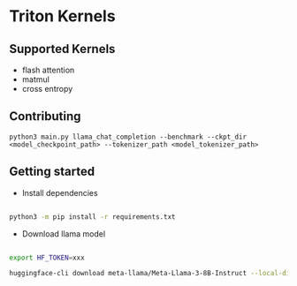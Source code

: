 # Triton Kernels

## Supported Kernels
* flash attention
* matmul
* cross entropy

## Contributing
```
python3 main.py llama_chat_completion --benchmark --ckpt_dir <model_checkpoint_path> --tokenizer_path <model_tokenizer_path>
```


## Getting started

 

* Install dependencies

 

```bash

python3 -m pip install -r requirements.txt

```

 

* Download llama model

 

```bash

export HF_TOKEN=xxx

huggingface-cli download meta-llama/Meta-Llama-3-8B-Instruct --local-dir $HOME/models/llama-3-8b-instruct

```